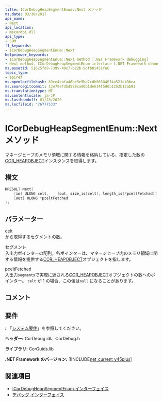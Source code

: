 ```yaml
---
title: ICorDebugHeapSegmentEnum::Next メソッド
ms.date: 03/30/2017
api_name:
- Next
api_location:
- mscordbi.dll
api_type:
- COM
f1_keywords:
- ICorDebugHeapSegmentEnum::Next
helpviewer_keywords:
- ICorDebugHeapSegmentEnum::Next method [.NET Framework debugging]
- Next method, ICorDebugHeapSegmentEnum interface [.NET Framework debugging]
ms.assetid: 51625fd0-7399-49c7-b22b-5dfb05451fe6
topic_type:
- apiref
ms.openlocfilehash: 89ce4eafa46be3e9ba7cdb06884034a521e43bca
ms.sourcegitcommit: 13e79efdbd589cad6b1de634f5d6b1262b12ab01
ms.translationtype: MT
ms.contentlocale: ja-JP
ms.lasthandoff: 01/28/2020
ms.locfileid: "76777533"
---
```

# <a name="icordebugheapsegmentenumnext-method"></a>ICorDebugHeapSegmentEnum::Next メソッド
マネージヒープのメモリ領域に関する情報を格納している、指定した数の[COR_HEAPOBJECT](cor-heapobject-structure.md)インスタンスを取得します。  
  
## <a name="syntax"></a>構文  
  
```cpp  
HRESULT Next(  
    [in] ULONG celt,    [out, size_is(celt), length_is(*pceltFetched)] COR_SEGMENT segments[],   
    [out] ULONG *pceltFetched  
);  
```  
  
## <a name="parameters"></a>パラメーター  
 celt  
 から取得するセグメントの数。  
  
 セグメント  
 入出力ポインターの配列。各ポインターは、マネージヒープ内のメモリ領域に関する情報を提供する[COR_HEAPOBJECT](cor-heapobject-structure.md)オブジェクトを指します。  
  
 pceltFetched  
 入出力`segments`で実際に返される[COR_HEAPOBJECT](cor-heapobject-structure.md)オブジェクトの数へのポインター。 `celt` が 1 の場合、この値は`null` になることがあります。  
  
## <a name="remarks"></a>コメント  
  
## <a name="requirements"></a>要件  
 **:** 「[システム要件](../../../../docs/framework/get-started/system-requirements.md)」を参照してください。  
  
 **ヘッダー:** CorDebug.idl、CorDebug.h  
  
 **ライブラリ:** CorGuids.lib  
  
 **.NET Framework のバージョン:** [!INCLUDE[net_current_v45plus](../../../../includes/net-current-v45plus-md.md)]  
  
## <a name="see-also"></a>関連項目

- [ICorDebugHeapSegmentEnum インターフェイス](icordebugheapsegmentenum-interface.md)
- [デバッグ インターフェイス](debugging-interfaces.md)
